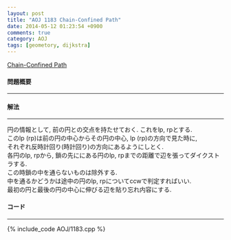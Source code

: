 ```yaml
---
layout: post
title: "AOJ 1183 Chain-Confined Path"
date: 2014-05-12 01:23:54 +0900
comments: true
category: AOJ
tags: [geometory, dijkstra]
---
```


[Chain-Confined Path](http://judge.u-aizu.ac.jp/onlinejudge/description.jsp?id=1183)

#### 問題概要

****

#### 解法

****

円の情報として, 前の円との交点を持たせておく. これをlp, rpとする.  
このlp (rp)は前の円の中心からその円の中心, lp (rp)の方向で見た時に,  
それぞれ反時計回り(時計回り)の方向にあるようにしとく.  
各円のlp, rpから, 鎖の先ににある円のlp, rpまでの距離で辺を張ってダイクストラする.  
この時鎖の中を通らないものは除外する.  
中を通るかどうかは途中の円のlp, rpについてccwで判定すればいい.  
最初の円と最後の円の中心に伸びる辺を貼り忘れ内容にする.  

#### コード

****

{% include_code AOJ/1183.cpp %}

